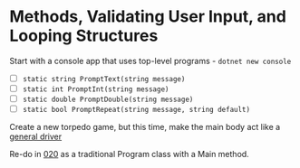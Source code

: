 # Methods, Validating User Input, and Looping Structures

Start with a console app that uses top-level programs - `dotnet new console`

- [ ] `static string PromptText(string message)`
- [ ] `static int PromptInt(string message)`
- [ ] `static double PromptDouble(string message)`
- [ ] `static bool PromptRepeat(string message, string default)`

Create a new torpedo game, but this time, make the main body act like a [general driver](https://programming-0101.github.io/TheBook/Teach/console-2.html)

Re-do in [020](../020) as a traditional Program class with a Main method.
